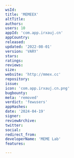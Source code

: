 ```yaml
---
wsId: 
title: 'MEMEEX'
altTitle: 
authors: 
users: 10
appId: 'com.app.irxauj.cn'
appCountry: 
released: 
updated: '2022-08-01'
version: 'VARY'
stars: 
ratings: 
reviews: 
size: 
website: 'http://mmex.cc'
repository: 
issue: 
icon: 'com.app.irxauj.cn.png'
bugbounty: 
meta: 'removed'
verdict: 'fewusers'
appHashes: 
date: '2024-04-19'
signer: 
reviewArchive: 
twitter: 
social: 
redirect_from: 
developerName: 'MEME Lab'
features: 

---
```


